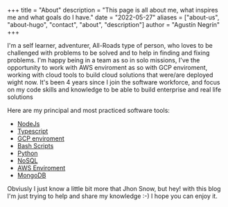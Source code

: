 +++
title = "About"
description = "This page is all about me, what inspires me and what goals do I have."
date = "2022-05-27"
aliases = ["about-us", "about-hugo", "contact", "about", "description"]
author = "Agustín Negrín"
+++

I'm a self learner, adventurer, All-Roads type of person, who loves to be challenged with problems to be solved and to help in finding and fixing problems.
I'm happy being in a team as so in solo missions, I've the opportunity to work with AWS enviroment as so with GCP enviroment, working with cloud tools to build cloud solutions that were/are deployed wight now. It's been 4 years since I join the software workforce, and focus on my code skills and knowledge to be able to build enterprise and real life solutions

Here are my principal and most practiced software tools:

- [NodeJs](https://nodejs.org/)
- [Typescript](https://www.typescriptlang.org/)
- [GCP enviroment](https://cloud.google.com/)
- [Bash Scripts](https://devhints.io/bash)
- [Python](https://www.python.org/)
- [NoSQL](https://www.mongodb.com/nosql-explained)
- [AWS Enviroment](https://aws.amazon.com/)
- [MongoDB](https://www.mongodb.com/nosql-explained)

Obviusly I just know a little bit more that Jhon Snow, but hey! with this blog I'm just trying to help and share my knowledge :-) I hope you can enjoy it.
